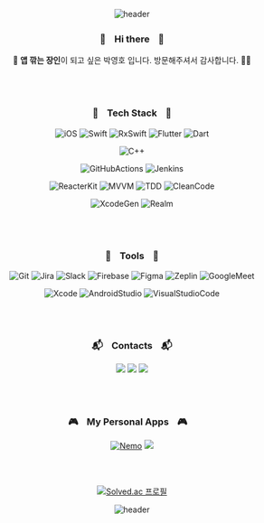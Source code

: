 <div align="center">

![header](https://capsule-render.vercel.app/api?type=waving&color=0:5599ff,100:ff9955&height=110&section=header)

### 👋ㅤHi thereㅤ👋
🌱 **앱 깎는 장인**이 되고 싶은 박영호 입니다. 방문해주셔서 감사합니다. 🙇‍♂️

<br>
<br>

### 💪ㅤTech Stackㅤ💪

![iOS](https://img.shields.io/badge/iOS-000000.svg?&style=flat-square&logo=Apple&logoColor=white)
![Swift](https://img.shields.io/badge/Swift-F05138.svg?&style=flat-square&logo=Swift&logoColor=white)
![RxSwift](https://img.shields.io/badge/RxSwift-B7178C.svg?&style=flat-square&logo=ReactiveX&logoColor=white)
![Flutter](https://img.shields.io/badge/Flutter-02569B.svg?&style=flat-square&logo=Flutter&logoColor=white)
![Dart](https://img.shields.io/badge/Dart-0175C2.svg?&style=flat-square&logo=Dart&logoColor=white)
<!-- ![ReactNative](https://img.shields.io/badge/React_Native-fa8811.svg?&style=flat-square&logo=CreateReactApp&logoColor=white)
![React](https://img.shields.io/badge/React-09a39C.svg?&style=flat-square&logo=React&logoColor=white)
![JavaScript](https://img.shields.io/badge/JavaScript-F7DF1E.svg?&style=flat-square&logo=JavaScript&logoColor=white) -->
![C++](https://img.shields.io/badge/C++-00599C.svg?&style=flat-square&logo=C%2B%2B&logoColor=white)

![GitHubActions](https://img.shields.io/badge/Github_Action-2088FF.svg?&style=flat-square&logo=GitHubActions&logoColor=white)
![Jenkins](https://img.shields.io/badge/Jenkins-D24939.svg?&style=flat-square&logo=Jenkins&logoColor=white)

![ReacterKit](https://img.shields.io/badge/Reacter_Kit-09a39C.svg?&style=flat-square&logo=ReacterKit&logoColor=white)
![MVVM](https://img.shields.io/badge/MVVM-09c38C.svg?&style=flat-square&logo=MVVM&logoColor=white)
![TDD](https://img.shields.io/badge/TDD-6428B4.svg?&style=flat-square&logo=TDD&logoColor=white)
![CleanCode](https://img.shields.io/badge/Clean_Code-FF6000.svg?&style=flat-square&logo=CleanCode&logoColor=white)

![XcodeGen](https://img.shields.io/badge/XcodeGen-147EFB.svg?&style=flat-square&logo=Xcode&logoColor=white)
![Realm](https://img.shields.io/badge/Realm-39477F.svg?&style=flat-square&logo=Realm&logoColor=white)

  
<br>
<br>

### :wrench:ㅤToolsㅤ:wrench:

![Git](https://img.shields.io/badge/Git-F05032.svg?&style=flat-square&logo=Git&logoColor=white)
![Jira](https://img.shields.io/badge/Jira-0052CC.svg?&style=flat-square&logo=Jira&logoColor=white)
![Slack](https://img.shields.io/badge/Slack-4A154B.svg?&style=flat-square&logo=Slack&logoColor=white)
![Firebase](https://img.shields.io/badge/Firebase-FFCA28.svg?&style=flat-square&logo=Firebase&logoColor=white)
![Figma](https://img.shields.io/badge/Figma-F24E1E.svg?&style=flat-square&logo=Figma&logoColor=white)
![Zeplin](https://img.shields.io/badge/Zeplin-FDEE21.svg?&style=flat-square&logo=OpenZeppelin&logoColor=white)
![GoogleMeet](https://img.shields.io/badge/GoogleMeet-00897B.svg?&style=flat-square&logo=GoogleMeet&logoColor=white)

![Xcode](https://img.shields.io/badge/Xcode-147EFB.svg?&style=flat-square&logo=Xcode&logoColor=white)
![AndroidStudio](https://img.shields.io/badge/AndroidStudio-3DDC84.svg?&style=flat-square&logo=AndroidStudio&logoColor=white)
![VisualStudioCode](https://img.shields.io/badge/VSC-007ACC.svg?&style=flat-square&logo=VisualStudioCode&logoColor=white)

<br>
<br>

### :mailbox_with_mail:ㅤContactsㅤ:mailbox_with_mail:

<a href="mailto:enough0827@gmail.com"><img src="https://img.shields.io/badge/Gmail-EA4335.svg?style=flat-square&logo=Gmail&logoColor=white&link=mailto:enough0827@gmail.com"/></a>
<a href="mailto:enough6157@naver.com"><img src="https://img.shields.io/badge/Naver-03C75A.svg?style=flat-square&logo=Naver&logoColor=white&link=mailto:enough6157@naver.com"/></a>
<a href="https://eeyatho.tistory.com"><img src="https://img.shields.io/badge/Tistory-EE6000.svg?style=flat-square&logo=Tistory&logoColor=white&link=https://eeyatho.tistory.com"/></a>

<br>
<br>

### 🎮ㅤMy Personal Appsㅤ🎮ㅤ

<a href="https://apps.apple.com/kr/app/id1547183996"><img title="Nemo" src="https://is2-ssl.mzstatic.com/image/thumb/Purple112/v4/01/01/d0/0101d0a8-0070-cd58-b8ad-fbfc2f660a1b/AppIcon-0-1x_U007emarketing-0-10-0-85-220.png/40x0w.webp" /></a>
<a href="https://apps.apple.com/kr/app/id6443969965"><img src="https://is4-ssl.mzstatic.com/image/thumb/Purple112/v4/d2/d6/9c/d2d69c7c-63f7-3dac-a100-131b49e58482/AppIcon-1x_U007emarketing-0-10-0-85-220.png/40x0w.webp"/></a>

<br>
<br>

[![Solved.ac
프로필](http://mazassumnida.wtf/api/v2/generate_badge?boj=enough6157)](https://solved.ac/enough6157)

<!-- ![EE-Yat-Ho's GitHub stats](https://github-readme-stats.vercel.app/api?username=EE-Yat-Ho&show_icons=true&theme=radical) -->

<!-- [![EE-Yat-Ho's github stats](https://github-readme-stats.vercel.app/api/top-langs/?username=EE-Yat-Ho&show_icons=true&hide_border=true&title_color=004386&icon_color=004386&layout=compact)](https://github.com/EE-Yat-Ho) -->

  
  

![header](https://capsule-render.vercel.app/api?type=waving&color=0:ff9955,100:5599ff&height=110&section=footer)

</div>
